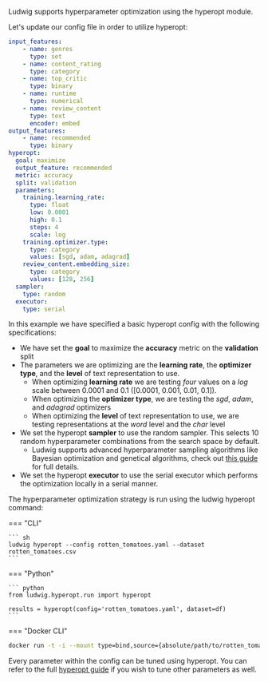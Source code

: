 Ludwig supports hyperparameter optimization using the hyperopt module.

Let's update our config file in order to utilize hyperopt:

```yaml title="rotten_tomatoes.yaml"
input_features:
    - name: genres
      type: set
    - name: content_rating
      type: category
    - name: top_critic
      type: binary
    - name: runtime
      type: numerical
    - name: review_content
      type: text
      encoder: embed
output_features:
    - name: recommended
      type: binary
hyperopt:
  goal: maximize
  output_feature: recommended
  metric: accuracy
  split: validation
  parameters:
    training.learning_rate:
      type: float
      low: 0.0001
      high: 0.1
      steps: 4
      scale: log
    training.optimizer.type:
      type: category
      values: [sgd, adam, adagrad]
    review_content.embedding_size:
      type: category
      values: [128, 256]
  sampler:
    type: random
  executor:
    type: serial
```

In this example we have specified a basic hyperopt config with the following specifications:

* We have set the **goal** to maximize the **accuracy** metric on the **validation** split
* The parameters we are optimizing are the **learning rate**, the **optimizer type**, and the **level** of text representation to use.
  * When optimizing **learning rate** we are testing *four* values on a *log* scale between 0.0001 and 0.1 ([0.0001, 0.001, 0.01, 0.1]).
  * When optimizing the **optimizer type**, we are testing the *sgd*, *adam*, and *adagrad* optimizers
  * When optimizing the **level** of text representation to use, we are testing representations at the *word* level and the *char* level
* We set the hyperopt **sampler** to use the random sampler. This selects 10 random hyperparameter combinations from the search space by default.
  * Ludwig supports advanced hyperparameter sampling algorithms like Bayesian optimization and genetical algorithms, check out [this guide](https://ludwig-ai.github.io/ludwig-docs/0.4/configuration/hyperparameter_optimization/#sampler) for full details.
* We set the hyperopt **executor** to use the serial executor which performs the optimization locally in a serial manner.

The hyperparameter optimization strategy is run using the ludwig hyperopt command:

=== "CLI"

    ``` sh
    ludwig hyperopt --config rotten_tomatoes.yaml --dataset rotten_tomatoes.csv
    ```

=== "Python"

    ``` python
    from ludwig.hyperopt.run import hyperopt

    results = hyperopt(config='rotten_tomatoes.yaml', dataset=df)
    ```

=== "Docker CLI"

  ``` sh
  docker run -t -i --mount type=bind,source={absolute/path/to/rotten_tomatoes_data},target=/rotten_tomatoes_data ludwigai/ludwig hyperopt --config /rotten_tomatoes_data/rotten_tomatoes.yaml --dataset /rotten_tomatoes_data/rotten_tomatoes.csv
  ```

Every parameter within the config can be tuned using hyperopt. You can refer to the full [hyperopt guide](https://ludwig-ai.github.io/ludwig-docs/0.4/configuration/hyperparameter_optimization/) if you wish to tune other parameters as well.

